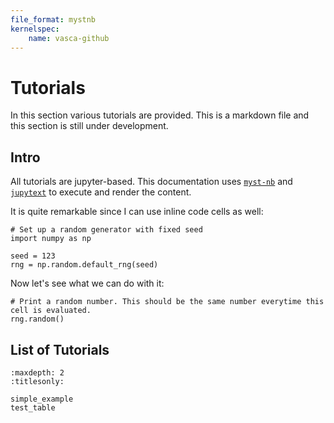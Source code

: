 ```yaml
---
file_format: mystnb
kernelspec:
    name: vasca-github
---
```

# Tutorials
In this section various tutorials are provided. This is a markdown file and this section
is still under development.

## Intro
All tutorials are jupyter-based. This documentation uses [`myst-nb`](https://myst-nb.readthedocs.io/en/latest/index.html)
and [`jupytext`](https://jupytext.readthedocs.io/en/latest/index.html) to execute and
render the content.

It is quite remarkable since I can use inline code cells as well:

```{code-cell}
# Set up a random generator with fixed seed
import numpy as np

seed = 123
rng = np.random.default_rng(seed)
```

Now let's see what we can do with it:
```{code-cell}
# Print a random number. This should be the same number everytime this cell is evaluated.
rng.random()
```

## List of Tutorials
```{toctree}
:maxdepth: 2
:titlesonly:

simple_example
test_table
```